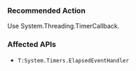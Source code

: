 ### Recommended Action
Use System.Threading.TimerCallback.

### Affected APIs
* `T:System.Timers.ElapsedEventHandler`
